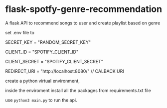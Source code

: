 # flask-spotfy-genre-recommendation
A flask API to recommend songs to user and create playlist based on genre

set .env file to

SECRET_KEY = "RANDOM_SECRET_KEY"

CLIENT_ID = "SPOTIFY_CLIENT_ID"

CLIENT_SECRET = "SPOTIFY_CLIENT_SECRET"

REDIRECT_URI = "http://localhost:8080/"  // CALBACK URI

create a python virtual environment,

inside the enviroment install all the packages from requirements.txt file

use `python3 main.py` to run the api.
